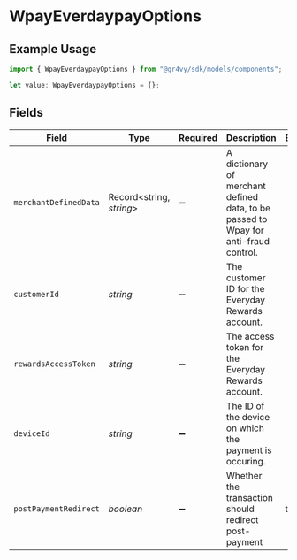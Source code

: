 # WpayEverdaypayOptions

## Example Usage

```typescript
import { WpayEverdaypayOptions } from "@gr4vy/sdk/models/components";

let value: WpayEverdaypayOptions = {};
```

## Fields

| Field                                                                               | Type                                                                                | Required                                                                            | Description                                                                         | Example                                                                             |
| ----------------------------------------------------------------------------------- | ----------------------------------------------------------------------------------- | ----------------------------------------------------------------------------------- | ----------------------------------------------------------------------------------- | ----------------------------------------------------------------------------------- |
| `merchantDefinedData`                                                               | Record<string, *string*>                                                            | :heavy_minus_sign:                                                                  | A dictionary of merchant defined data, to be passed to Wpay for anti-fraud control. |                                                                                     |
| `customerId`                                                                        | *string*                                                                            | :heavy_minus_sign:                                                                  | The customer ID for the Everyday Rewards account.                                   |                                                                                     |
| `rewardsAccessToken`                                                                | *string*                                                                            | :heavy_minus_sign:                                                                  | The access token for the Everyday Rewards account.                                  |                                                                                     |
| `deviceId`                                                                          | *string*                                                                            | :heavy_minus_sign:                                                                  | The ID of the device on which the payment is occuring.                              |                                                                                     |
| `postPaymentRedirect`                                                               | *boolean*                                                                           | :heavy_minus_sign:                                                                  | Whether the transaction should redirect post-payment                                | true                                                                                |